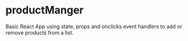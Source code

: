 # productManger

Basic React App using state, props and onclicks event handlers to add or remove products from a list. 
